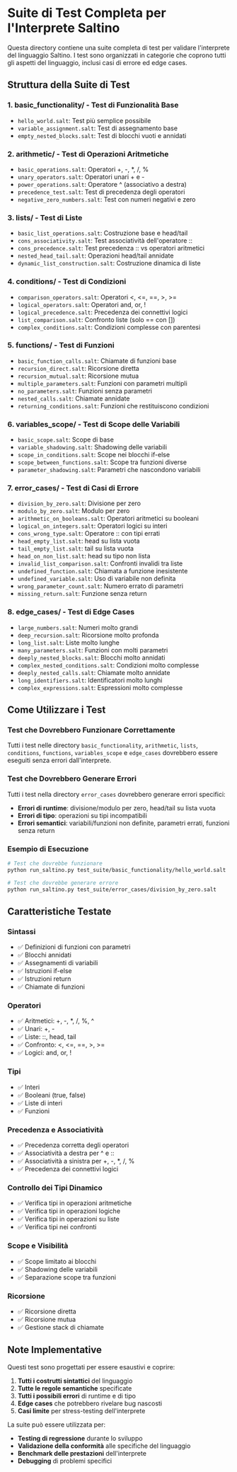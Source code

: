 # Suite di Test Completa per l'Interprete Saltino

Questa directory contiene una suite completa di test per validare l'interprete del linguaggio Saltino. I test sono organizzati in categorie che coprono tutti gli aspetti del linguaggio, inclusi casi di errore ed edge cases.

## Struttura della Suite di Test

### 1. **basic_functionality/** - Test di Funzionalità Base
- `hello_world.salt`: Test più semplice possibile
- `variable_assignment.salt`: Test di assegnamento base
- `empty_nested_blocks.salt`: Test di blocchi vuoti e annidati

### 2. **arithmetic/** - Test di Operazioni Aritmetiche
- `basic_operations.salt`: Operatori +, -, *, /, %
- `unary_operators.salt`: Operatori unari + e -
- `power_operations.salt`: Operatore ^ (associativo a destra)
- `precedence_test.salt`: Test di precedenza degli operatori
- `negative_zero_numbers.salt`: Test con numeri negativi e zero

### 3. **lists/** - Test di Liste
- `basic_list_operations.salt`: Costruzione base e head/tail
- `cons_associativity.salt`: Test associatività dell'operatore ::
- `cons_precedence.salt`: Test precedenza :: vs operatori aritmetici
- `nested_head_tail.salt`: Operazioni head/tail annidate
- `dynamic_list_construction.salt`: Costruzione dinamica di liste

### 4. **conditions/** - Test di Condizioni
- `comparison_operators.salt`: Operatori <, <=, ==, >, >=
- `logical_operators.salt`: Operatori and, or, !
- `logical_precedence.salt`: Precedenza dei connettivi logici
- `list_comparison.salt`: Confronto liste (solo == con [])
- `complex_conditions.salt`: Condizioni complesse con parentesi

### 5. **functions/** - Test di Funzioni
- `basic_function_calls.salt`: Chiamate di funzioni base
- `recursion_direct.salt`: Ricorsione diretta
- `recursion_mutual.salt`: Ricorsione mutua
- `multiple_parameters.salt`: Funzioni con parametri multipli
- `no_parameters.salt`: Funzioni senza parametri
- `nested_calls.salt`: Chiamate annidate
- `returning_conditions.salt`: Funzioni che restituiscono condizioni

### 6. **variables_scope/** - Test di Scope delle Variabili
- `basic_scope.salt`: Scope di base
- `variable_shadowing.salt`: Shadowing delle variabili
- `scope_in_conditions.salt`: Scope nei blocchi if-else
- `scope_between_functions.salt`: Scope tra funzioni diverse
- `parameter_shadowing.salt`: Parametri che nascondono variabili

### 7. **error_cases/** - Test di Casi di Errore
- `division_by_zero.salt`: Divisione per zero
- `modulo_by_zero.salt`: Modulo per zero
- `arithmetic_on_booleans.salt`: Operatori aritmetici su booleani
- `logical_on_integers.salt`: Operatori logici su interi
- `cons_wrong_type.salt`: Operatore :: con tipi errati
- `head_empty_list.salt`: head su lista vuota
- `tail_empty_list.salt`: tail su lista vuota
- `head_on_non_list.salt`: head su tipo non lista
- `invalid_list_comparison.salt`: Confronti invalidi tra liste
- `undefined_function.salt`: Chiamata a funzione inesistente
- `undefined_variable.salt`: Uso di variabile non definita
- `wrong_parameter_count.salt`: Numero errato di parametri
- `missing_return.salt`: Funzione senza return

### 8. **edge_cases/** - Test di Edge Cases
- `large_numbers.salt`: Numeri molto grandi
- `deep_recursion.salt`: Ricorsione molto profonda
- `long_list.salt`: Liste molto lunghe
- `many_parameters.salt`: Funzioni con molti parametri
- `deeply_nested_blocks.salt`: Blocchi molto annidati
- `complex_nested_conditions.salt`: Condizioni molto complesse
- `deeply_nested_calls.salt`: Chiamate molto annidate
- `long_identifiers.salt`: Identificatori molto lunghi
- `complex_expressions.salt`: Espressioni molto complesse

## Come Utilizzare i Test

### Test che Dovrebbero Funzionare Correttamente
Tutti i test nelle directory `basic_functionality`, `arithmetic`, `lists`, `conditions`, `functions`, `variables_scope` e `edge_cases` dovrebbero essere eseguiti senza errori dall'interprete.

### Test che Dovrebbero Generare Errori
Tutti i test nella directory `error_cases` dovrebbero generare errori specifici:
- **Errori di runtime**: divisione/modulo per zero, head/tail su lista vuota
- **Errori di tipo**: operazioni su tipi incompatibili
- **Errori semantici**: variabili/funzioni non definite, parametri errati, funzioni senza return

### Esempio di Esecuzione
```bash
# Test che dovrebbe funzionare
python run_saltino.py test_suite/basic_functionality/hello_world.salt

# Test che dovrebbe generare errore
python run_saltino.py test_suite/error_cases/division_by_zero.salt
```

## Caratteristiche Testate

### Sintassi
- ✅ Definizioni di funzioni con parametri
- ✅ Blocchi annidati
- ✅ Assegnamenti di variabili
- ✅ Istruzioni if-else
- ✅ Istruzioni return
- ✅ Chiamate di funzioni

### Operatori
- ✅ Aritmetici: +, -, *, /, %, ^
- ✅ Unari: +, -
- ✅ Liste: ::, head, tail
- ✅ Confronto: <, <=, ==, >, >=
- ✅ Logici: and, or, !

### Tipi
- ✅ Interi
- ✅ Booleani (true, false)
- ✅ Liste di interi
- ✅ Funzioni

### Precedenza e Associatività
- ✅ Precedenza corretta degli operatori
- ✅ Associatività a destra per ^ e ::
- ✅ Associatività a sinistra per +, -, *, /, %
- ✅ Precedenza dei connettivi logici

### Controllo dei Tipi Dinamico
- ✅ Verifica tipi in operazioni aritmetiche
- ✅ Verifica tipi in operazioni logiche
- ✅ Verifica tipi in operazioni su liste
- ✅ Verifica tipi nei confronti

### Scope e Visibilità
- ✅ Scope limitato ai blocchi
- ✅ Shadowing delle variabili
- ✅ Separazione scope tra funzioni

### Ricorsione
- ✅ Ricorsione diretta
- ✅ Ricorsione mutua
- ✅ Gestione stack di chiamate

## Note Implementative

Questi test sono progettati per essere esaustivi e coprire:
1. **Tutti i costrutti sintattici** del linguaggio
2. **Tutte le regole semantiche** specificate
3. **Tutti i possibili errori** di runtime e di tipo
4. **Edge cases** che potrebbero rivelare bug nascosti
5. **Casi limite** per stress-testing dell'interprete

La suite può essere utilizzata per:
- **Testing di regressione** durante lo sviluppo
- **Validazione della conformità** alle specifiche del linguaggio
- **Benchmark delle prestazioni** dell'interprete
- **Debugging** di problemi specifici

